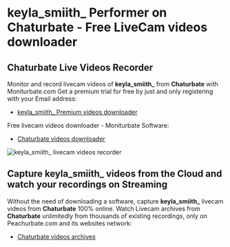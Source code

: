 # keyla_smiith_ Performer on Chaturbate - Free LiveCam videos downloader

## Chaturbate Live Videos Recorder

Monitor and record livecam videos of **keyla_smiith_** from **Chaturbate** with Moniturbate.com
Get a premium trial for free by just and only registering with your Email address:
* [keyla_smiith_ Premium videos downloader](https://moniturbate.com/request-demo-licence-key.html)

Free livecam videos downloader - Moniturbate Software:
* [Chaturbate videos downloader](https://moniturbate.com/moniturbate-download-software.html)

![keyla_smiith_ livecam videos recorder](https://peachurnet.com/templates/moniturbate-software.png)


## Capture keyla_smiith_ videos from the Cloud and watch your recordings on Streaming

Without the need of downloading a software, capture **keyla_smiith_** livecam videos from **Chaturbate** 100% online.
Watch Livecam archives from **Chaturbate** unlimitedly from thousands of existing recordings, only on Peachurbate.com and its websites network:
* [Chaturbate videos archives](https://peachurnet.com/)